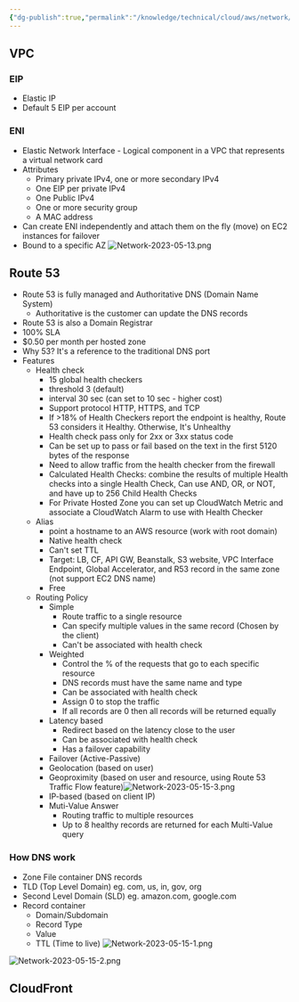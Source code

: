 ```yaml
---
{"dg-publish":true,"permalink":"/knowledge/technical/cloud/aws/network/","dgPassFrontmatter":true}
---
```


## VPC
### EIP
- Elastic IP
- Default 5 EIP per account
### ENI
- Elastic Network Interface - Logical component in a VPC that represents a virtual network card
- Attributes
	- Primary private IPv4, one or more secondary IPv4
	- One EIP per private IPv4
	- One Public IPv4
	- One or more security group
	- A MAC address
- Can create ENI independently and attach them on the fly (move) on EC2 instances for failover
- Bound to a specific AZ
![Network-2023-05-13.png](/img/user/Attachments/Network-2023-05-13.png)
## Route 53
- Route 53 is fully managed and Authoritative DNS (Domain Name System)
	- Authoritative is the customer can update the DNS records
- Route 53 is also a Domain Registrar
- 100% SLA
- $0.50 per month per hosted zone
- Why 53? It's a reference to the traditional DNS port
- Features
	- Health check
		- 15 global health checkers
		- threshold 3 (default)
		- interval 30 sec (can set to 10 sec - higher cost)
		- Support protocol HTTP, HTTPS, and TCP
		- If >18% of Health Checkers report the endpoint is healthy, Route 53 considers it Healthy. Otherwise, It's Unhealthy
		- Health check pass only for 2xx or 3xx status code
		- Can be set up to pass or fail based on the text in the first 5120 bytes of the response
		- Need to allow traffic from the health checker from the firewall
		- Calculated Health Checks: combine the results of multiple Health checks into a single Health Check, Can use AND, OR, or NOT, and have up to 256 Child Health Checks
		- For Private Hosted Zone you can set up CloudWatch Metric and associate a CloudWatch Alarm to use with Health Checker
	- Alias
		- point a hostname to an AWS resource (work with root domain)
		- Native health check
		- Can't set TTL
		- Target: LB, CF, API GW, Beanstalk, S3 website, VPC Interface Endpoint, Global Accelerator, and R53 record in the same zone (not support EC2 DNS name)
		- Free
	- Routing Policy
		- Simple
			- Route traffic to a single resource
			- Can specify multiple values in the same record (Chosen by the client)
			- Can't be associated with health check
		- Weighted
			- Control the % of the requests that go to each specific resource
			- DNS records must have the same name and type
			- Can be associated with health check
			- Assign 0 to stop the traffic
			- If all records are 0 then all records will be returned equally
		- Latency based
			- Redirect based on the latency close to the user
			- Can be associated with health check
			- Has a failover capability
		- Failover (Active-Passive)
		- Geolocation (based on user)
		- Geoproximity (based on user and resource, using Route 53 Traffic Flow feature)![Network-2023-05-15-3.png](/img/user/Attachments/Network-2023-05-15-3.png)
		- IP-based (based on client IP)
		- Muti-Value Answer
			- Routing traffic to multiple resources
			- Up to 8 healthy records are returned for each Multi-Value query
### How DNS work
- Zone File container DNS records
- TLD (Top Level Domain) eg. com, us, in, gov, org
- Second Level Domain (SLD) eg. amazon.com, google.com
- Record container
	- Domain/Subdomain
	- Record Type
	- Value
	- TTL (Time to live)
![Network-2023-05-15-1.png](/img/user/Attachments/Network-2023-05-15-1.png)

![Network-2023-05-15-2.png](/img/user/Attachments/Network-2023-05-15-2.png)
## CloudFront

